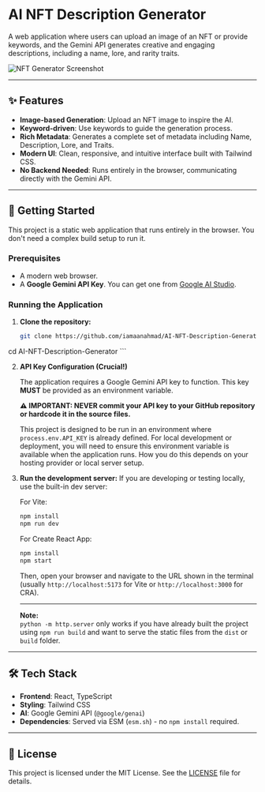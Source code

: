 # AI NFT Description Generator

A web application where users can upload an image of an NFT or provide keywords, and the Gemini API generates creative and engaging descriptions, including a name, lore, and rarity traits.

![NFT Generator Screenshot](https://i.ibb.co/fd9qZFqW/image.png)

---

## ✨ Features

- **Image-based Generation**: Upload an NFT image to inspire the AI.
- **Keyword-driven**: Use keywords to guide the generation process.
- **Rich Metadata**: Generates a complete set of metadata including Name, Description, Lore, and Traits.
- **Modern UI**: Clean, responsive, and intuitive interface built with Tailwind CSS.
- **No Backend Needed**: Runs entirely in the browser, communicating directly with the Gemini API.

---

## 🚀 Getting Started

This project is a static web application that runs entirely in the browser. You don't need a complex build setup to run it.

### Prerequisites

- A modern web browser.
- A **Google Gemini API Key**. You can get one from [Google AI Studio](https://aistudio.google.com/).

### Running the Application

1.  **Clone the repository:**
    ```bash
    git clone https://github.com/iamaanahmad/AI-NFT-Description-Generator.git
cd AI-NFT-Description-Generator
    ```

2.  **API Key Configuration (Crucial!)**

    The application requires a Google Gemini API key to function. This key **MUST** be provided as an environment variable.

    **⚠️ IMPORTANT: NEVER commit your API key to your GitHub repository or hardcode it in the source files.**

    This project is designed to be run in an environment where `process.env.API_KEY` is already defined. For local development or deployment, you will need to ensure this environment variable is available when the application runs. How you do this depends on your hosting provider or local server setup.

3.  **Run the development server:**
    If you are developing or testing locally, use the built-in dev server:

    For Vite:
    ```bash
    npm install
    npm run dev
    ```

    For Create React App:
    ```bash
    npm install
    npm start
    ```

    Then, open your browser and navigate to the URL shown in the terminal (usually `http://localhost:5173` for Vite or `http://localhost:3000` for CRA).

    ---
    **Note:**  
    `python -m http.server` only works if you have already built the project using `npm run build` and want to serve the static files from the `dist` or `build` folder.

---

## 🛠️ Tech Stack

- **Frontend**: React, TypeScript
- **Styling**: Tailwind CSS
- **AI**: Google Gemini API (`@google/genai`)
- **Dependencies**: Served via ESM (`esm.sh`) - no `npm install` required.

---

## 📄 License

This project is licensed under the MIT License. See the [LICENSE](LICENSE) file for details.
